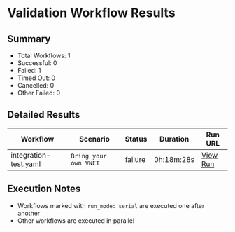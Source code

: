 # Validation Workflow Results

## Summary
- Total Workflows: 1
- Successful: 0
- Failed: 1
- Timed Out: 0
- Cancelled: 0
- Other Failed: 0

## Detailed Results

| Workflow | Scenario | Status | Duration | Run URL |
|----------|----------|---------|-----------|----------|
| integration-test.yaml | `Bring your own VNET` | failure | 0h:18m:28s | [View Run](https://github.com/azure-javaee/azure.websphere-traditional.singleserver/actions/runs/16562021006) |


## Execution Notes
- Workflows marked with `run_mode: serial` are executed one after another
- Other workflows are executed in parallel
